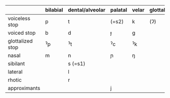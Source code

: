 |                  | bilabial | dental/alveolar | palatal | velar | glottal |
| ---------------- | -------- | --------------- | ------- | ----- | ------- |
| voiceless stop   | p        | t               | (=s2)   | k     | (ʔ)     |
| voiced stop      | b        | d               | ɟ       | g     |         |
| glottalized stop | ˀp       | ˀt              | ˀc      | ˀk    |         |
| nasal            | m        | n               | ɲ       | ŋ     |         |
| sibilant         |          | s (=s1)         |         |       |         |
| lateral          |          | l               |         |       |         |
| rhotic           |          | r               |         |       |         |
| approximants     |          |                 | j       |       |         |